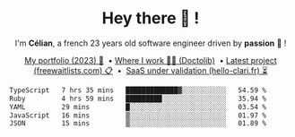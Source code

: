 <h1 align="center">Hey there 👋 !</h1>

<p align="center">I'm <b>Célian</b>, a french 23 years old software engineer driven by <b>passion</b> 👀 !</p>
<p align="center">
  <a href="https://celian.cloud">My portfolio (2023) 🚀</a> 
  ‎ •‎ 
  <a href="https://doctolib.com">Where I work 👨‍⚕️ (Doctolib)</a> 
  ‎ •‎ 
  <a href="https://freewaitlists.com">Latest project (freewaitlists.com) 📋</a> 
  ‎ •‎‎ ‎
  <a href="https://hello-clari.fr">SaaS under validation (hello-clari.fr) ⏳</a> 
</p>

<!--START_SECTION:waka-->

```txt
TypeScript   7 hrs 35 mins   █████████████▓░░░░░░░░░░░   54.59 %
Ruby         4 hrs 59 mins   █████████░░░░░░░░░░░░░░░░   35.94 %
YAML         29 mins         █░░░░░░░░░░░░░░░░░░░░░░░░   03.54 %
JavaScript   16 mins         ▒░░░░░░░░░░░░░░░░░░░░░░░░   01.97 %
JSON         15 mins         ▒░░░░░░░░░░░░░░░░░░░░░░░░   01.89 %
```

<!--END_SECTION:waka-->
